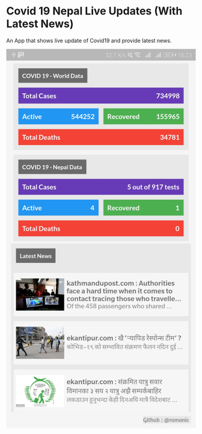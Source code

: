 # Covid 19 Nepal Live Updates (With Latest News)

An App that shows live update of Covid19 and provide latest news.

![Alt text](scrnshot.jpg?raw=true "Screenshot")
